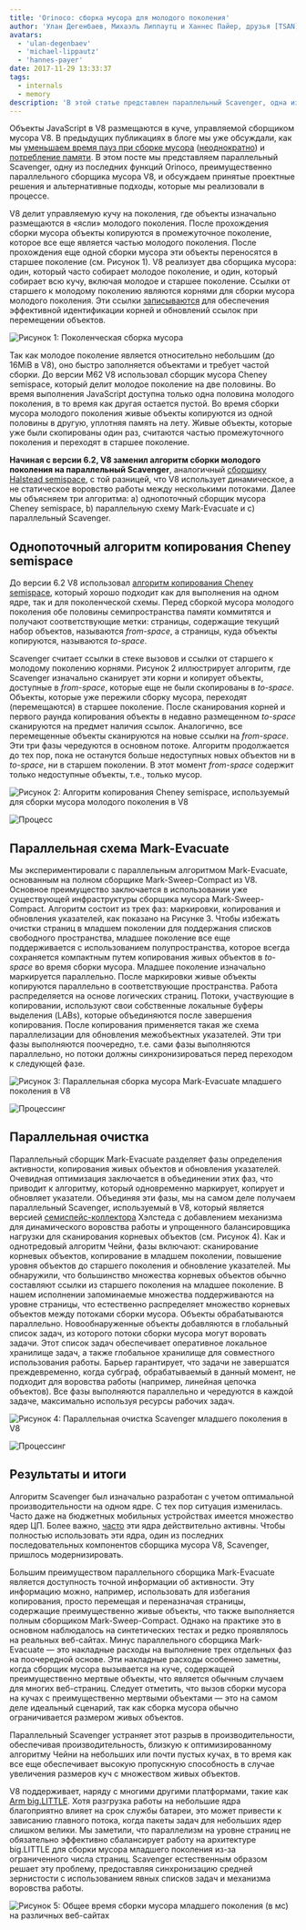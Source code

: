 ```yaml
---
title: 'Orinoco: сборка мусора для молодого поколения'
author: 'Улан Дегенбаев, Михаэль Липпаутц и Ханнес Пайер, друзья [TSAN](https://github.com/google/sanitizers/wiki/ThreadSanitizerCppManual)'
avatars:
  - 'ulan-degenbaev'
  - 'michael-lippautz'
  - 'hannes-payer'
date: 2017-11-29 13:33:37
tags:
  - internals
  - memory
description: 'В этой статье представлен параллельный Scavenger, одна из последних функций Orinoco, преимущественно параллельного сборщика мусора V8.'
---
```

Объекты JavaScript в V8 размещаются в куче, управляемой сборщиком мусора V8. В предыдущих публикациях в блоге мы уже обсуждали, как мы [уменьшаем время пауз при сборке мусора](/blog/jank-busters) ([неоднократно](/blog/orinoco)) и [потребление памяти](/blog/optimizing-v8-memory). В этом посте мы представляем параллельный Scavenger, одну из последних функций Orinoco, преимущественно параллельного сборщика мусора V8, и обсуждаем принятые проектные решения и альтернативные подходы, которые мы реализовали в процессе.

<!--truncate-->
V8 делит управляемую кучу на поколения, где объекты изначально размещаются в «ясли» молодого поколения. После прохождения сборки мусора объекты копируются в промежуточное поколение, которое все еще является частью молодого поколения. После прохождения еще одной сборки мусора эти объекты переносятся в старшее поколение (см. Рисунок 1). V8 реализует два сборщика мусора: один, который часто собирает молодое поколение, и один, который собирает всю кучу, включая молодое и старшее поколение. Ссылки от старшего к молодому поколению являются корнями для сборки мусора молодого поколения. Эти ссылки [записываются](/blog/orinoco) для обеспечения эффективной идентификации корней и обновлений ссылок при перемещении объектов.

![Рисунок 1: Поколенческая сборка мусора](/_img/orinoco-parallel-scavenger/generational-gc.png)

Так как молодое поколение является относительно небольшим (до 16MiB в V8), оно быстро заполняется объектами и требует частой сборки. До версии M62 V8 использовал сборщик мусора Cheney semispace, который делит молодое поколение на две половины. Во время выполнения JavaScript доступна только одна половина молодого поколения, в то время как другая остается пустой. Во время сборки мусора молодого поколения живые объекты копируются из одной половины в другую, уплотняя память на лету. Живые объекты, которые уже были скопированы один раз, считаются частью промежуточного поколения и переходят в старшее поколение.

**Начиная с версии 6.2, V8 заменил алгоритм сборки молодого поколения на параллельный Scavenger**, аналогичный [сборщику Halstead semispace](https://dl.acm.org/citation.cfm?id=802017), с той разницей, что V8 использует динамическое, а не статическое воровство работы между несколькими потоками. Далее мы объясняем три алгоритма: a) однопоточный сборщик мусора Cheney semispace, b) параллельную схему Mark-Evacuate и c) параллельный Scavenger.

## Однопоточный алгоритм копирования Cheney semispace

До версии 6.2 V8 использовал [алгоритм копирования Cheney semispace](https://dl.acm.org/citation.cfm?doid=362790.362798), который хорошо подходит как для выполнения на одном ядре, так и для поколенческой схемы. Перед сборкой мусора молодого поколения обе половины семипространства памяти коммитятся и получают соответствующие метки: страницы, содержащие текущий набор объектов, называются _from-space_, а страницы, куда объекты копируются, называются _to-space_.

Scavenger считает ссылки в стеке вызовов и ссылки от старшего к молодому поколению корнями. Рисунок 2 иллюстрирует алгоритм, где Scavenger изначально сканирует эти корни и копирует объекты, доступные в _from-space_, которые еще не были скопированы в _to-space_. Объекты, которые уже пережили сборку мусора, переходят (перемещаются) в старшее поколение. После сканирования корней и первого раунда копирования объекты в недавно размещенном _to-space_ сканируются на предмет наличия ссылок. Аналогично, все перемещенные объекты сканируются на новые ссылки на _from-space_. Эти три фазы чередуются в основном потоке. Алгоритм продолжается до тех пор, пока не останутся больше недоступных новых объектов ни в _to-space_, ни в старшем поколении. В этот момент _from-space_ содержит только недоступные объекты, т.е., только мусор.

![Рисунок 2: Алгоритм копирования Cheney semispace, используемый для сборки мусора молодого поколения в V8](/_img/orinoco-parallel-scavenger/cheneys-semispace-copy.png)

![Процесс](/_img/orinoco-parallel-scavenger/cheneys-semispace-copy-processing.png)

## Параллельная схема Mark-Evacuate

Мы экспериментировали с параллельным алгоритмом Mark-Evacuate, основанным на полном сборщике Mark-Sweep-Compact из V8. Основное преимущество заключается в использовании уже существующей инфраструктуры сборщика мусора Mark-Sweep-Compact. Алгоритм состоит из трех фаз: маркировки, копирования и обновления указателей, как показано на Рисунке 3. Чтобы избежать очистки страниц в младшем поколении для поддержания списков свободного пространства, младшее поколение все еще поддерживается с использованием полупространства, которое всегда сохраняется компактным путем копирования живых объектов в _to-space_ во время сборки мусора. Младшее поколение изначально маркируется параллельно. После маркировки живые объекты копируются параллельно в соответствующие пространства. Работа распределяется на основе логических страниц. Потоки, участвующие в копировании, используют свои собственные локальные буферы выделения (LABs), которые объединяются после завершения копирования. После копирования применяется такая же схема параллелизации для обновления межобъектных указателей. Эти три фазы выполняются поочередно, т.е. сами фазы выполняются параллельно, но потоки должны синхронизироваться перед переходом к следующей фазе.

![Рисунок 3: Параллельная сборка мусора Mark-Evacuate младшего поколения в V8](/_img/orinoco-parallel-scavenger/parallel-mark-evacuate.png)

![Процессинг](/_img/orinoco-parallel-scavenger/parallel-mark-evacuate-processing.png)

## Параллельная очистка

Параллельный сборщик Mark-Evacuate разделяет фазы определения активности, копирования живых объектов и обновления указателей. Очевидная оптимизация заключается в объединении этих фаз, что приводит к алгоритму, который одновременно маркирует, копирует и обновляет указатели. Объединяя эти фазы, мы на самом деле получаем параллельный Scavenger, используемый в V8, который является версией [семиспейс-коллектора](https://dl.acm.org/citation.cfm?id=802017) Хэлстеда с добавлением механизма для динамического воровства работы и упрощенного балансировщика нагрузки для сканирования корневых объектов (см. Рисунок 4). Как и однотредовый алгоритм Чейни, фазы включают: сканирование корневых объектов, копирование в младшем поколении, повышение уровня объектов до старшего поколения и обновление указателей. Мы обнаружили, что большинство множества корневых объектов обычно составляют ссылки из старшего поколения на младшее поколение. В нашем исполнении запоминаемые множества поддерживаются на уровне страницы, что естественно распределяет множество корневых объектов между потоками сборки мусора. Объекты обрабатываются параллельно. Новообнаруженные объекты добавляются в глобальный список задач, из которого потоки сборки мусора могут воровать задачи. Этот список задач обеспечивает оперативное локальное хранилище задач, а также глобальное хранилище для совместного использования работы. Барьер гарантирует, что задачи не завершатся преждевременно, когда субграф, обрабатываемый в данный момент, не подходит для воровства работы (например, линейная цепочка объектов). Все фазы выполняются параллельно и чередуются в каждой задаче, максимально используя ресурсы рабочих задач.

![Рисунок 4: Параллельная очистка Scavenger младшего поколения в V8](/_img/orinoco-parallel-scavenger/parallel-scavenge.png)

![Процессинг](/_img/orinoco-parallel-scavenger/parallel-scavenge-processing.png)

## Результаты и итоги

Алгоритм Scavenger был изначально разработан с учетом оптимальной производительности на одном ядре. С тех пор ситуация изменилась. Часто даже на бюджетных мобильных устройствах имеется множество ядер ЦП. Более важно, [часто](https://dl.acm.org/citation.cfm?id=2968469) эти ядра действительно активны. Чтобы полностью использовать эти ядра, один из последних последовательных компонентов сборщика мусора V8, Scavenger, пришлось модернизировать.

Большим преимуществом параллельного сборщика Mark-Evacuate является доступность точной информации об активности. Эту информацию можно, например, использовать для избегания копирования, просто перемещая и переназначая страницы, содержащие преимущественно живые объекты, что также выполняется полным сборщиком Mark-Sweep-Compact. Однако на практике это в основном наблюдалось на синтетических тестах и редко проявлялось на реальных веб-сайтах. Минус параллельного сборщика Mark-Evacuate — это накладные расходы на выполнение трех отдельных фаз на поочередной основе. Эти накладные расходы особенно заметны, когда сборщик мусора вызывается на куче, содержащей преимущественно мертвые объекты, что является обычным случаем для многих веб-страниц. Следует отметить, что вызов сборки мусора на кучах с преимущественно мертвыми объектами — это на самом деле идеальный сценарий, так как сборка мусора обычно ограничивается размером живых объектов.

Параллельный Scavenger устраняет этот разрыв в производительности, обеспечивая производительность, близкую к оптимизированному алгоритму Чейни на небольших или почти пустых кучах, в то время как все еще обеспечивает высокую пропускную способность в случае увеличения размеров куч с множеством живых объектов.

V8 поддерживает, наряду с многими другими платформами, такие как [Arm big.LITTLE](https://developer.arm.com/technologies/big-little). Хотя разгрузка работы на небольшие ядра благоприятно влияет на срок службы батареи, это может привести к зависанию главного потока, когда пакеты задач для небольших ядер слишком велики. Мы заметили, что параллелизм на уровне страниц не обязательно эффективно сбалансирует работу на архитектуре big.LITTLE для сборки мусора младшего поколения из-за ограниченного числа страниц. Scavenger естественным образом решает эту проблему, предоставляя синхронизацию средней зернистости с использованием явных списков задач и механизма воровства работы.

![Рисунок 5: Общее время сборки мусора младшего поколения (в мс) на различных веб-сайтах](/_img/orinoco-parallel-scavenger/results.png)
